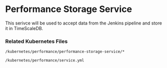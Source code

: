 # Performance Storage Service

This serivce will be used to accept data from the Jenkins pipeline and store it in TimeScaleDB.


### Related Kubernetes Files
`/kubernetes/performance/performance-storage-service/*`

`/kubernetes/performance/service.yml`
